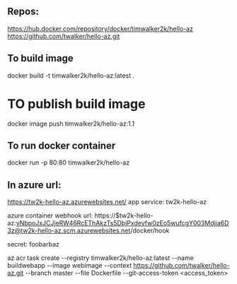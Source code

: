 
## Repos:
https://hub.docker.com/repository/docker/timwalker2k/hello-az
https://github.com/twalker/hello-az.git

## To build image
docker build -t timwalker2k/hello-az:latest .

# TO publish build image
docker image push timwalker2k/hello-az:1.1

## To run docker container
docker run -p 80:80 timwalker2k/hello-az

## In azure url:
https://tw2k-hello-az.azurewebsites.net/
app service:
tw2k-hello-az


azure container webhook url:
https://$tw2k-hello-az:vNbpoJxJCJjeRW46RcEThAkzTs5DbjPxdevfw0zEo5wufcgY003Mdjia6D3z@tw2k-hello-az.scm.azurewebsites.net/docker/hook

secret: foobarbaz

az acr task create --registry timwalker2k/hello-az:latest --name buildwebapp --image webimage --context https://github.com/twalker/hello-az.git --branch master --file Dockerfile --git-access-token <access_token>